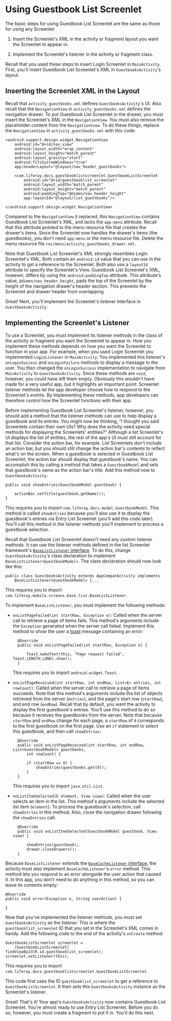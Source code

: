 # Using Guestbook List Screenlet [](id=using-guestbook-list-screenlet)

The basic steps for using Guestbook List Screenlet are the same as those for 
using any Screenlet: 

1. Insert the Screenlet's XML in the activity or fragment layout you want the 
   Screenlet to appear in. 

2. Implement the Screenlet's listener in the activity or fragment class. 

Recall that you used these steps to insert Login Screenlet in `MainActivity`. 
First, you'll insert Guestbook List Screenlet's XML in `GuestbooksActivity`'s 
layout. 

## Inserting the Screenlet XML in the Layout [](id=inserting-the-screenlet-xml-in-the-layout)

Recall that `activity_guestbooks.xml` defines `GuestbooksActivity`'s UI. Also 
recall that the `NavigationView` in `activity_guestbooks.xml` defines the 
navigation drawer. To put Guestbook List Screenlet in the drawer, you must 
insert the Screenlet's XML in the `NavigationView`. You must also remove the 
placeholder content from the `NavigationView`. To do these things, replace the 
`NavigationView` in `activity_guestbooks.xml` with this code: 

    <android.support.design.widget.NavigationView
        android:id="@+id/nav_view"
        android:layout_width="wrap_content"
        android:layout_height="match_parent"
        android:layout_gravity="start"
        android:fitsSystemWindows="true"
        app:headerLayout="@layout/nav_header_guestbooks">

        <com.liferay.docs.guestbooklistscreenlet.GuestbookListScreenlet
            android:id="@+id/guestbooklist_screenlet"
            android:layout_width="match_parent"
            android:layout_height="match_parent"
            android:paddingTop="@dimen/nav_header_height"
            app:layoutId="@layout/list_guestbooks"/>

    </android.support.design.widget.NavigationView>

Compared to the `NavigationView` it replaced, this `NavigationView` contains 
Guestbook List Screenlet's XML, and lacks the `app:menu` attribute. Recall that 
this attribute pointed to the menu resource file that creates the drawer's 
items. Since the Screenlet now handles the drawer's items (the guestbooks), you 
don't need `app:menu` or the menu resource file. Delete the menu resource file 
`res/menu/activity_guestbooks_drawer.xml`. 

Note that Guestbook List Screenlet's XML strongly resembles Login Screenlet's 
XML. Both contain an `android:id` value that you can use in the activity to get 
a reference to the Screenlet. Both also use a `layoutId` attribute to specify 
the Screenlet's View. Guestbook List Screenlet's XML, however, differs by using 
the `android:paddingTop` attribute. This attribute's value, 
`@dimen/nav_header_height`, pads the top of the Screenlet by the height of the 
navigation drawer's header section. This prevents the Screenlet and drawer 
header from overlapping. 

Great! Next, you'll implement the Screenlet's listener interface in 
`GuestbooksActivity`. 

## Implementing the Screenlet's Listener [](id=implementing-the-screenlets-listener)

To use a Screenlet, you must implement its listener methods in the class of the 
activity or fragment you want the Screenlet to appear in. How you implement 
these methods depends on how you want the Screenlet to function in your app. For 
example, when you used Login Screenlet you implemented `LoginListener` in 
`MainActivity`. You implemented this listener's `onLoginSuccess` and 
`onLoginFailure` methods to display a message to the user. You then changed the 
`onLoginSuccess` implementation to navigate from `MainActivity` to 
`GuestbooksActivity`. Since these methods are `void`, however, you could have 
left them empty. Obviously this wouldn't have made for a very useful app, but it 
highlights an important point: Screenlet listener methods let the app developer 
choose how to respond to the Screenlet's events. By implementing these methods, 
app developers can therefore control how the Screenlet functions with their app. 

Before implementing Guestbook List Screenlet's listener, however, you should add 
a method that the listener methods can use to help display a guestbook and its 
entries. You might now be thinking, "I thought you said Screenlets contain their 
own UIs? Why does the activity need special methods for displaying the 
Screenlets' entities?" Although a list Screenlet's UI displays the list of 
entities, the rest of the app's UI must still account for that list. Consider 
the action bar, for example. List Screenlets don't include an action bar, but 
you should still change the action bar's contents to reflect what's on the 
screen. When a guestbook is selected in Guestbook List Screenlet, the action bar 
should display that guestbook's name. You can accomplish this by calling a 
method that takes a `GuestbookModel` and sets that guestbook's name as the 
action bar's title. Add this method now to `GuestbooksActivity`: 

    public void showEntries(GuestbookModel guestbook) {

        actionBar.setTitle(guestbook.getName());
    }

This requires you to import `com.liferay.docs.model.GuestbookModel`. This method 
is called `showEntries` because you'll also use it to display the guestbook's 
entries via Entry List Screenlet (you'll add this code later). You'll call this 
method in the listener methods you'll implement to process a guestbook 
selection. 

Recall that Guestbook List Screenlet doesn't need any custom listener methods. 
It can use the listener methods defined in the list Screenlet framework's 
[`BaseListListener` interface](https://github.com/liferay/liferay-screens/blob/2.1.0/android/library/src/main/java/com/liferay/mobile/screens/base/list/BaseListListener.java). 
To do this, change `GuestbooksActivity`'s class declaration to implement 
`BaseListListener<GuestbookModel>`. The class declaration should now look like 
this: 

    public class GuestbooksActivity extends AppCompatActivity implements 
        BaseListListener<GuestbookModel> {...

This requires you to import 
`com.liferay.mobile.screens.base.list.BaseListListener`. 

To implement `BaseListListener`, you must implement the following methods:

- `onListPageFailed(int startRow, Exception e)`: Called when the server call to 
  retrieve a page of items fails. This method's arguments include the 
  `Exception` generated when the server call failed. Implement this method to 
  show the user a 
  [toast](https://developer.android.com/guide/topics/ui/notifiers/toasts.html) 
  message containing an error: 

        @Override
        public void onListPageFailed(int startRow, Exception e) {

            Toast.makeText(this, "Page request failed", Toast.LENGTH_LONG).show();
        }

    This requires you to import `android.widget.Toast`. 

- `onListPageReceived(int startRow, int endRow, List<E> entries, int rowCount)`: 
  Called when the server call to retrieve a page of items succeeds. Note that 
  this method's arguments include the list of objects retrieved from the server 
  (`entries`), and the page's start row (`startRow`), and end row (`endRow`). 
  Recall that by default, you want the activity to display the first guestbook's 
  entries. You'll use this method to do so because it receives the guestbooks 
  from the server. Note that because `startRow` and `endRow` change for each 
  page, a `startRow` of `0` corresponds to the first guestbook on the first 
  page. Use an `if` statement to select this guestbook, and then call 
  `showEntries`: 

        @Override
        public void onListPageReceived(int startRow, int endRow, List<GuestbookModel> guestbooks, 
            int rowCount) {
            
            if (startRow == 0) {
                showEntries(guestbooks.get(0));
            }
        }

    This requires you to import `java.util.List`. 

- `onListItemSelected(E element, View view)`: Called when the user selects an 
  item in the list. This method's arguments include the selected list item 
  (`element`). To process the guestbook's selection, call `showEntries` in this 
  method. Also, close the navigation drawer following the `showEntries` call: 

        @Override
        public void onListItemSelected(GuestbookModel guestbook, View view) {

            showEntries(guestbook);
            drawer.closeDrawers();
        }

Because `BaseListListener` extends the 
[`BaseCacheListener` interface](https://github.com/liferay/liferay-screens/blob/2.1.0/android/library/src/main/java/com/liferay/mobile/screens/base/interactor/listener/BaseCacheListener.java), 
the activity must also implement `BaseCacheListener`'s `error` method. This 
method lets you respond to an error alongside the user action that caused it. In 
this app, you don't need to do anything in this method, so you can leave its 
contents empty: 

    @Override
    public void error(Exception e, String userAction) {

    }

Now that you've implemented the listener methods, you must set 
`GuestbooksActivity` as the listener. This is where the 
`guestbooklist_screenlet` ID that you set in the Screenlet's XML comes in handy. 
Add the following code to the end of the activity's `onCreate` method: 

    GuestbookListScreenlet screenlet = 
        (GuestbookListScreenlet) findViewById(R.id.guestbooklist_screenlet);
    screenlet.setListener(this);

This requires you to import 
`com.liferay.docs.guestbooklistscreenlet.GuestbookListScreenlet`. 

This code first uses the ID `guestbooklist_screenlet` to get a reference to 
`GuestbookListScreenlet`. It then sets this `GuestbooksActivity` instance as the 
Screenlet's listener. 

Great! That's it! Your app's `GuestbooksActivity` now contains Guestbook List 
Screenlet. You're almost ready to use Entry List Screenlet. Before you do so, 
however, you must create a fragment to put it in. You'll do this next. 
